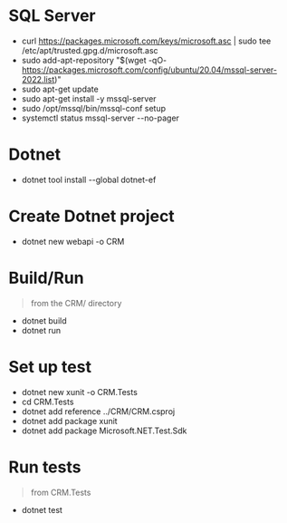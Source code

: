 # SQL Server
- curl https://packages.microsoft.com/keys/microsoft.asc | sudo tee /etc/apt/trusted.gpg.d/microsoft.asc
- sudo add-apt-repository "$(wget -qO- https://packages.microsoft.com/config/ubuntu/20.04/mssql-server-2022.list)"
- sudo apt-get update
- sudo apt-get install -y mssql-server
- sudo /opt/mssql/bin/mssql-conf setup
- systemctl status mssql-server --no-pager

# Dotnet
- dotnet tool install --global dotnet-ef

# Create Dotnet project
- dotnet new webapi -o CRM

# Build/Run
> from the CRM/ directory
- dotnet build
- dotnet run

# Set up test
- dotnet new xunit -o CRM.Tests
- cd CRM.Tests
- dotnet add reference ../CRM/CRM.csproj
- dotnet add package xunit
- dotnet add package Microsoft.NET.Test.Sdk

# Run tests
> from CRM.Tests
- dotnet test
